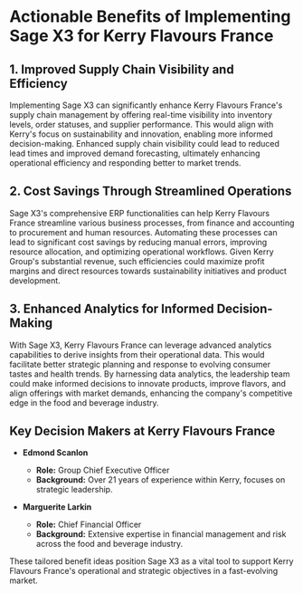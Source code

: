 # Actionable Benefits of Implementing Sage X3 for Kerry Flavours France

## 1. Improved Supply Chain Visibility and Efficiency
Implementing Sage X3 can significantly enhance Kerry Flavours France's supply chain management by offering real-time visibility into inventory levels, order statuses, and supplier performance. This would align with Kerry's focus on sustainability and innovation, enabling more informed decision-making. Enhanced supply chain visibility could lead to reduced lead times and improved demand forecasting, ultimately enhancing operational efficiency and responding better to market trends.

## 2. Cost Savings Through Streamlined Operations
Sage X3's comprehensive ERP functionalities can help Kerry Flavours France streamline various business processes, from finance and accounting to procurement and human resources. Automating these processes can lead to significant cost savings by reducing manual errors, improving resource allocation, and optimizing operational workflows. Given Kerry Group's substantial revenue, such efficiencies could maximize profit margins and direct resources towards sustainability initiatives and product development.

## 3. Enhanced Analytics for Informed Decision-Making
With Sage X3, Kerry Flavours France can leverage advanced analytics capabilities to derive insights from their operational data. This would facilitate better strategic planning and response to evolving consumer tastes and health trends. By harnessing data analytics, the leadership team could make informed decisions to innovate products, improve flavors, and align offerings with market demands, enhancing the company's competitive edge in the food and beverage industry.

## Key Decision Makers at Kerry Flavours France
- **Edmond Scanlon**  
  - **Role:** Group Chief Executive Officer  
  - **Background:** Over 21 years of experience within Kerry, focuses on strategic leadership.  

- **Marguerite Larkin**  
  - **Role:** Chief Financial Officer  
  - **Background:** Extensive expertise in financial management and risk across the food and beverage industry.  

These tailored benefit ideas position Sage X3 as a vital tool to support Kerry Flavours France's operational and strategic objectives in a fast-evolving market.
```